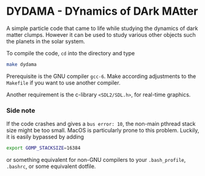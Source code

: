 # DYDAMA - DYnamics of DArk MAtter

A simple particle code that came to life while studying the dynamics of dark matter clumps. However it can be used to study various other objects such the planets in the solar system.

To compile the code, `cd` into the directory and type

```bash
make dydama
```
Prerequisite is the GNU compiler `gcc-6`. Make according adjustments to the `Makefile` if you want to use another compiler.

Another requirement is the c-library `<SDL2/SDL.h>`, for real-time graphics.

### Side note

If the code crashes and gives a `bus error: 10`, the non-main pthread stack size might be too small.
MacOS is particularly prone to this problem. Luckily, it is easily bypassed by adding

```bash
export GOMP_STACKSIZE=16384
```
or something equivalent for non-GNU compilers to your `.bash_profile`, `.bashrc`, or some equivalent dotfile.
